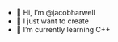 - 👋 Hi, I’m @jacobharwell
- 👀 I just want to create
- 🌱 I’m currently learning C++

<!---
jacobharwell/jacobharwell is a ✨ special ✨ repository because its `README.md` (this file) appears on your GitHub profile.
You can click the Preview link to take a look at your changes.
--->
